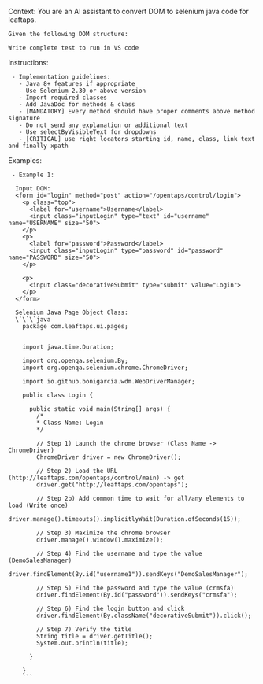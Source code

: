 
 Context:
    You are an AI assistant to convert DOM to selenium java code for leaftaps.
   
    Given the following DOM structure:
  
    Write complete test to run in VS code

Instructions:

     - Implementation guidelines:
       - Java 8+ features if appropriate
       - Use Selenium 2.30 or above version
       - Import required classes
       - Add JavaDoc for methods & class
       - [MANDATORY] Every method should have proper comments above method signature
       - Do not send any explanation or additional text
       - Use selectByVisibleText for dropdowns
       - [CRITICAL] use right locators starting id, name, class, link text and finally xpath

Examples:

     - Example 1:
      
      Input DOM:
      <form id="login" method="post" action="/opentaps/control/login">
        <p class="top">
          <label for="username">Username</label>
          <input class="inputLogin" type="text" id="username" name="USERNAME" size="50">
        </p>
        <p>
          <label for="password">Password</label>
          <input class="inputLogin" type="password" id="password" name="PASSWORD" size="50">
        </p>

        <p>
          <input class="decorativeSubmit" type="submit" value="Login">
        </p>
      </form>

      Selenium Java Page Object Class:
      \`\`\`java
        package com.leaftaps.ui.pages;


        import java.time.Duration;

        import org.openqa.selenium.By;
        import org.openqa.selenium.chrome.ChromeDriver;

        import io.github.bonigarcia.wdm.WebDriverManager;

        public class Login {
          
          public static void main(String[] args) {
            /*
            * Class Name: Login
            */
            
            // Step 1) Launch the chrome browser (Class Name -> ChromeDriver)
            ChromeDriver driver = new ChromeDriver();
            
            // Step 2) Load the URL (http://leaftaps.com/opentaps/control/main) -> get
            driver.get("http://leaftaps.com/opentaps");
            
            // Step 2b) Add common time to wait for all/any elements to load (Write once)
            driver.manage().timeouts().implicitlyWait(Duration.ofSeconds(15));
            
            // Step 3) Maximize the chrome browser
            driver.manage().window().maximize();
            
            // Step 4) Find the username and type the value (DemoSalesManager)
            driver.findElement(By.id("username1")).sendKeys("DemoSalesManager");
            
            // Step 5) Find the password and type the value (crmsfa)
            driver.findElement(By.id("password")).sendKeys("crmsfa");	
            
            // Step 6) Find the login button and click
            driver.findElement(By.className("decorativeSubmit")).click();
            
            // Step 7) Verify the title 
            String title = driver.getTitle();
            System.out.println(title);

          }

        }
        ```          